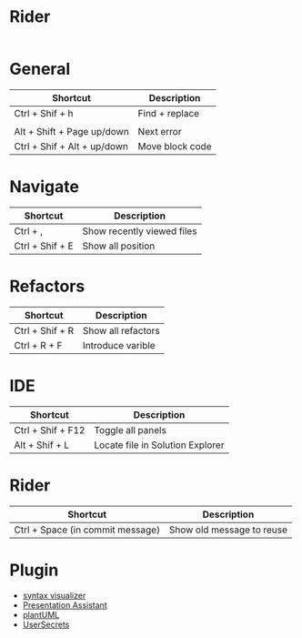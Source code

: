 # Rider

```

```

# General
| Shortcut                    | Description     |
|-----------------------------|-----------------|
| Ctrl + Shif + h             | Find + replace  |
|                             |                 |
| Alt + Shift + Page up/down  | Next error      |
| Ctrl + Shif + Alt + up/down | Move block code |

# Navigate
| Shortcut        | Description                |
|-----------------|----------------------------|
| Ctrl + ,        | Show recently viewed files |
| Ctrl + Shif + E | Show all position          |

# Refactors
| Shortcut        | Description        |
|-----------------|--------------------|
| Ctrl + Shif + R | Show all refactors |
| Ctrl + R + F    | Introduce varible  |

# IDE

| Shortcut          | Description                      |
|-------------------|----------------------------------|
| Ctrl + Shif + F12 | Toggle all panels                |
| Alt + Shif + L    | Locate file in Solution Explorer |

# Rider

| Shortcut                         | Description               |
|----------------------------------|---------------------------|
| Ctrl + Space (in commit message) | Show old message to reuse |

# Plugin
- [syntax visualizer](https://plugins.jetbrains.com/plugin/16356-syntax-visualizer-for-rider)
- [Presentation Assistant](https://plugins.jetbrains.com/plugin/7345-presentation-assistant)
- [plantUML](https://plugins.jetbrains.com/plugin/7017-plantuml-integration)
- [UserSecrets](https://plugins.jetbrains.com/plugin/10183--net-core-user-secrets)